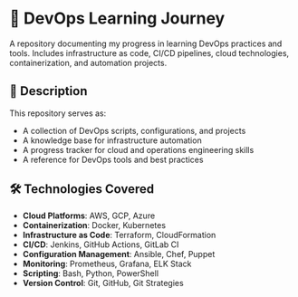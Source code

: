 # 🚀 DevOps Learning Journey

A repository documenting my progress in learning DevOps practices and tools. Includes infrastructure as code, CI/CD pipelines, cloud technologies, containerization, and automation projects.

## 📝 Description
This repository serves as:
- A collection of DevOps scripts, configurations, and projects
- A knowledge base for infrastructure automation
- A progress tracker for cloud and operations engineering skills
- A reference for DevOps tools and best practices

## 🛠 Technologies Covered
- **Cloud Platforms**: AWS, GCP, Azure
- **Containerization**: Docker, Kubernetes
- **Infrastructure as Code**: Terraform, CloudFormation
- **CI/CD**: Jenkins, GitHub Actions, GitLab CI
- **Configuration Management**: Ansible, Chef, Puppet
- **Monitoring**: Prometheus, Grafana, ELK Stack
- **Scripting**: Bash, Python, PowerShell
- **Version Control**: Git, GitHub, Git Strategies
